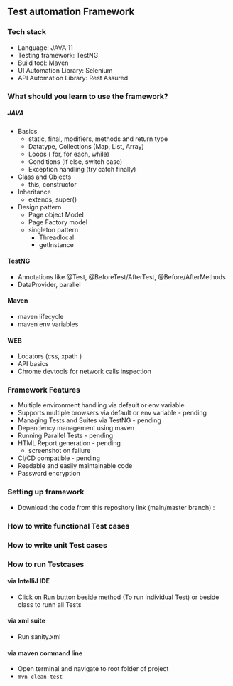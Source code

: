 ## Test automation Framework

### Tech stack
- Language: JAVA 11
- Testing framework: TestNG
- Build tool: Maven
- UI Automation Library: Selenium
- API Automation Library: Rest Assured

### What should you learn to use the framework?
##### JAVA
- Basics
  - static, final, modifiers, methods and return type
  - Datatype, Collections (Map, List, Array)
  - Loops ( for, for each, while)
  - Conditions (if else, switch case)
  - Exception handling (try catch finally)
- Class and Objects
  - this, constructor
- Inheritance
  - extends, super() 
- Design pattern
  - Page object Model
  - Page Factory model
  - singleton pattern
    - Threadlocal
    - getInstance
#### TestNG
- Annotations like @Test, @BeforeTest/AfterTest, @Before/AfterMethods
- DataProvider, parallel 
#### Maven
- maven lifecycle
- maven env variables
#### 
#### WEB
- Locators (css, xpath )
- API basics
- Chrome devtools for network calls inspection

### Framework Features
- Multiple environment handling via default or env variable 
- Supports multiple browsers via default or env variable - pending
- Managing Tests and Suites via TestNG - pending
- Dependency management using maven
- Running Parallel Tests - pending
- HTML Report generation - pending
  - screenshot on failure
- CI/CD compatible - pending
- Readable and easily maintainable code
- Password encryption
### Setting up framework
- Download the code from this repository link (main/master branch) : 

### How to write functional Test cases

### How to write unit Test cases


### How to run Testcases
#### via IntelliJ IDE
- Click on Run button beside method (To run individual Test) or beside class to runn all Tests
#### via xml suite
- Run sanity.xml
#### via maven command line
- Open terminal and navigate to root folder of project
- ````mvn clean test````

